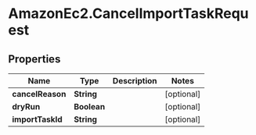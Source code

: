 # AmazonEc2.CancelImportTaskRequest

## Properties

Name | Type | Description | Notes
------------ | ------------- | ------------- | -------------
**cancelReason** | **String** |  | [optional] 
**dryRun** | **Boolean** |  | [optional] 
**importTaskId** | **String** |  | [optional] 


